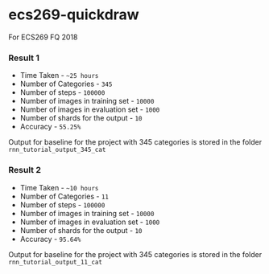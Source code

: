 # ecs269-quickdraw
For ECS269 FQ 2018 

### Result 1

- Time Taken - `~25 hours`
- Number of Categories - `345`
- Number of steps - `100000`
- Number of images in training set - `10000`
- Number of images in evaluation set - `1000`
- Number of shards for the output - `10`
- Accuracy - `55.25%`

Output for baseline for the project with 345 categories is stored in the folder `rnn_tutorial_output_345_cat`

### Result 2

- Time Taken - `~10 hours`
- Number of Categories - `11`
- Number of steps - `100000`
- Number of images in training set - `10000`
- Number of images in evaluation set - `1000`
- Number of shards for the output - `10`
- Accuracy - `95.64%`

Output for baseline for the project with 345 categories is stored in the folder `rnn_tutorial_output_11_cat`